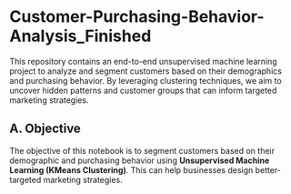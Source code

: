 # Customer-Purchasing-Behavior-Analysis_Finished

This repository contains an end-to-end unsupervised machine learning project to analyze and segment customers based on their demographics and purchasing behavior. By leveraging clustering techniques, we aim to uncover hidden patterns and customer groups that can inform targeted marketing strategies.

## A. Objective
The objective of this notebook is to segment customers based on their demographic and purchasing behavior using **Unsupervised Machine Learning (KMeans Clustering)**. This can help businesses design better-targeted marketing strategies.

